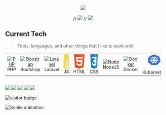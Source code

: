 <div align="center">
  <a href="https://github.com/elvis7t"><img src="https://readme-typing-svg.herokuapp.com?size=34&duration=5100&width=610&height=80&lines=Hello!+I'm+Elvis+%7C+Web+Developer;Welcome+to+My+Github!;If+you+want+to+get+in+touch+;send+me+an+email+and;+let's+form+a+team!;&center=true&width=800&height=55"></a>

 // <img height="180em" src="https://github-readme-stats.vercel.app/api?username=elvis7t&show_icons=true&theme=cobalt&include_all_commits=true&count_private=true"/>
 // <img height="180em" src="https://github-readme-stats.vercel.app/api/top-langs/?username=elvis7t&layout=compact&langs_count=7&theme=cobalt"/>
</div>

<h2 align="left" id="macropower-tech">Current Tech</h2>

> Tools, languages, and other things that I like to work with.

  <table>
  <tr>
    <td align="center" width="96">
      <a href="#macropower-tech">
        <img align="center" alt="PHP" width="48" height="48" src="https://cdn.jsdelivr.net/gh/devicons/devicon/icons/php/php-original.svg">
      </a>
      <br>PHP
    </td>  
    <td align="center" width="96">
        <a href="#macropower-tech" >      
          <img align="center" alt="Boostrap" width="48" height="48" src="https://cdn.jsdelivr.net/gh/devicons/devicon/icons/bootstrap/bootstrap-plain.svg">
        </a>
      <br>Bootstrap
    </td>
    <td align="center" width="96">
        <a href="#macropower-tech" >   
          <img align="center" alt="Laravel" width="48" height="48" src="https://cdn.jsdelivr.net/gh/devicons/devicon/icons/laravel/laravel-plain.svg">  
        </a>
      <br>Laravel
    </td> 
    <td align="center" width="96">
      <a href="#macropower-tech" >   
            <img align="center" alt="Js" width="48" height="48" src="https://raw.githubusercontent.com/devicons/devicon/master/icons/javascript/javascript-plain.svg"> 
          </a>
      <br>JS
    </td>   
    <td align="center" width="96">
      <a href="#macropower-tech" >     
          <img align="center" alt="HTML" width="48" height="48" src="https://raw.githubusercontent.com/devicons/devicon/master/icons/html5/html5-original.svg">
       </a>
      <br>HTML
    </td>    
    <td align="center" width="96">
      <a href="#macropower-tech" >
        <img align="center" alt="CSS" width="48" height="48" src="https://raw.githubusercontent.com/devicons/devicon/master/icons/css3/css3-original.svg">  
      </a>
      <br>CSS
    </td>
    <td align="center" width="96">
       <a href="#macropower-tech" >     
          <img align="center" alt="Node" width="48" height="48"  src="https://cdn.jsdelivr.net/gh/devicons/devicon/icons/nodejs/nodejs-original.svg" />
       </a>
      <br>NodeJS
    </td>
    <td align="center" width="96"> 
      <a href="#macropower-tech" >        
        <img src="https://cdn.jsdelivr.net/gh/devicons/devicon/icons/docker/docker-original.svg"  width="48" height="48" alt="Docker" />
      </a>
      <br>Docker
    </td>
    <td align="center" width="96">
      <a href="#macropower-tech" >
        <img src="https://raw.githubusercontent.com/cncf/artwork/master/projects/kubernetes/icon/color/kubernetes-icon-color.svg" width="48" height="48" alt="Kubernetes" />
      </a>
      <br>Kubernetes
    </td>
    <td align="center" width="96">
      <a href="#macropower-tech" >
          <img src="https://cdn.jsdelivr.net/gh/devicons/devicon/icons/mysql/mysql-plain.svg" width="48" height="48" alt="Mysql"/>       
      </a>
      <br>Mysql
    </td>
  </tr>
</table>
    
    
    
<!--   <img align="center" alt="Rafa-Python" height="30" width="40" src="https://raw.githubusercontent.com/devicons/devicon/master/icons/python/python-original.svg"> -->
 
<!--   <img align="right" alt="Rafa-pic" height="150" style="border-radius:50px;" src="https://media.discordapp.net/attachments/639956127056134178/890373478988013628/Publicacoes_Instagram_1_1.png?width=676&height=676">
</div> -->
  
  ##
 
<div> 
<!--   <a href="https://www.youtube.com/channel/UC_-uuuZbY0AAt9CViNzvc-Q" target="_blank"><img src="https://img.shields.io/badge/YouTube-FF0000?style=for-the-badge&logo=youtube&logoColor=white" target="_blank"></a> -->
  <a href="https://www.instagram.com/omagnatask8/" target="_blank"><img src="https://img.shields.io/badge/-Instagram-%23E4405F?style=for-the-badge&logo=instagram&logoColor=white" target="_blank"></a>
<a href="" target="_blank"><img src="https://img.shields.io/badge/Slack-4A154B?style=for-the-badge&logo=slack&logoColor=white" target="_blank"></a>  
 <a href="https://discord.gg/BehZvTGfPB" target="_blank"><img src="https://img.shields.io/badge/Discord-7289DA?style=for-the-badge&logo=discord&logoColor=white" target="_blank"></a> 
  <a href = "mailto:elvis7t@gmail.com"><img src="https://img.shields.io/badge/-Gmail-%23333?style=for-the-badge&logo=gmail&logoColor=white" target="_blank"></a>
  <a href="https://www.linkedin.com/in/elvis-leite-da-silva-b2417055/" target="_blank"><img src="https://img.shields.io/badge/-LinkedIn-%230077B5?style=for-the-badge&logo=linkedin&logoColor=white" target="_blank"></a> 
  
  ![visitor badge](https://visitor-badge.glitch.me/badge?page_id=elvis7t.visitor-badge&left_color=blue&right_color=green&left_text=Number%20of%20Visitors)
  
  ![Snake animation](https://github.com/elvis7t/elvis7t/blob/output/github-contribution-grid-snake.svg)
 
</div>
